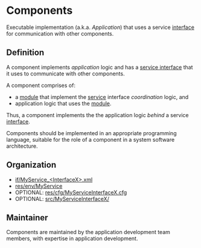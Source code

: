 # Components

Executable implementation (a.k.a. *Application*) that uses a service [interface](Interface.md) for communication with other components.


## Definition

A component implements *application* logic and has a [service interface](Interface.md) that it uses to communicate with other components.

A component comprises of: 
- a [module](Module.md) that implement the [service](Service.md) interface *coordination* logic, and
- application logic that uses the [module](Module.md).

Thus, a component implements the the application logic *behind* a service [interface](Interface.md).

Components should be implemented in an appropriate programming language, suitable for the role of a component in a system software architecture.

## Organization

- [if/MyService_\<InterfaceX\>.xml](../../if/README.md)
- [res/env/MyService](../../res/env/README.md)
- OPTIONAL: [res/cfg/MyServiceInterfaceX.cfg](../../res/cfg/README.md)
- OPTIONAL: [src/MyServiceInterfaceX/](../../src/README.md)


## Maintainer

Components are maintained by the application development team members, with expertise in application development.